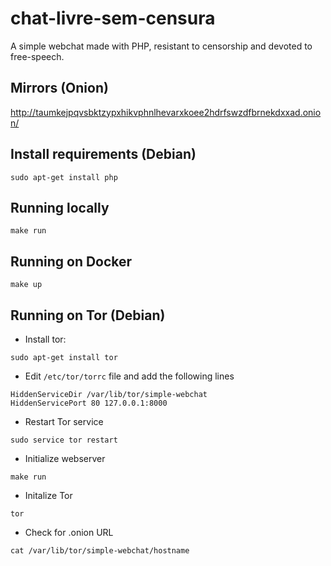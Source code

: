 # chat-livre-sem-censura
A simple webchat made with PHP, resistant to censorship and devoted to free-speech.

## Mirrors (Onion)

http://taumkejpqvsbktzypxhikvphnlhevarxkoee2hdrfswzdfbrnekdxxad.onion/

## Install requirements (Debian)

`sudo apt-get install php`

## Running locally

`make run`

## Running on Docker

`make up`

## Running on Tor (Debian)

 - Install tor:

`sudo apt-get install tor`

 - Edit `/etc/tor/torrc` file and add the following lines

```
HiddenServiceDir /var/lib/tor/simple-webchat
HiddenServicePort 80 127.0.0.1:8000
```

 - Restart Tor service

`sudo service tor restart`

 - Initialize webserver

`make run`

 - Initalize Tor

`tor`

 - Check for .onion URL

`cat /var/lib/tor/simple-webchat/hostname`

